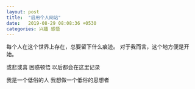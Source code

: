 ```yaml
---
layout: post
title:  "启用个人网站"
date:   2019-08-29 08:08:36 +0530
categories: 兴趣 感悟
---
```

每个人在这个世界上存在，总要留下什么痕迹。
对于我而言，这个地方便是开始。

或悲或喜
困惑顿悟
以后都会在这里记录

我是一个低俗的人
我想做一个低俗的思想者


